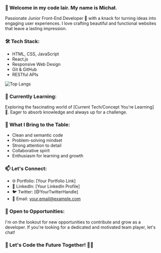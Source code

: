 ### 👋 Welcome in my code lair. My name is Michał.

Passionate Junior Front-End Developer 🚀 with a knack for turning ideas into engaging user experiences. I love crafting beautiful and functional websites that leave a lasting impression.

### 🛠️ Tech Stack:
- HTML, CSS, JavaScript
- React.js
- Responsive Web Design
- Git & GitHub
- RESTful APIs

![Top Langs](https://github-readme-stats.vercel.app/api/top-langs/?username=anuraghazra&layout=compact)

### 🌱 Currently Learning:
Exploring the fascinating world of [Current Tech/Concept You're Learning] 🚀. Eager to absorb knowledge and always up for a challenge.

### 🚀 What I Bring to the Table:
- Clean and semantic code
- Problem-solving mindset
- Strong attention to detail
- Collaborative spirit
- Enthusiasm for learning and growth

### 📫 Let's Connect:
- 🌐 Portfolio: [Your Portfolio Link]
- 💼 LinkedIn: [Your LinkedIn Profile]
- 🐦 Twitter: [@YourTwitterHandle]
- 📧 Email: your.email@example.com

### 🤝 Open to Opportunities:
I'm on the lookout for new opportunities to contribute and grow as a developer. If you're looking for a dedicated and motivated team player, let's chat!

### 🌟 Let's Code the Future Together! 🌈✨

<!--
**mewdev/mewdev** is a ✨ _special_ ✨ repository because its `README.md` (this file) appears on your GitHub profile.

Here are some ideas to get you started:

- 🔭 I’m currently working on ...
- 🌱 I’m currently learning ...
- 👯 I’m looking to collaborate on ...
- 🤔 I’m looking for help with ...
- 💬 Ask me about ...
- 📫 How to reach me: ...
- 😄 Pronouns: ...
- ⚡ Fun fact: ...
-->

